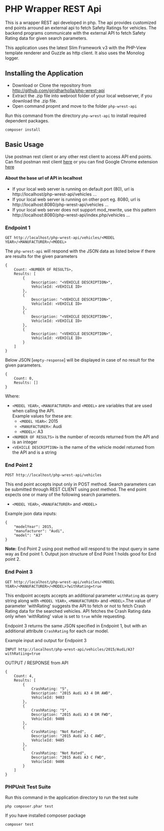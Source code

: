 # PHP Wrapper REST Api

This is a wrapper REST api developed in php. The api provides customized end points arround an external api to fetch  Safety Ratings for vehicles. The backend programs communicate with the external API to fetch Safety Rating data for given search parameters.

This application uses the latest Slim Framework v3 with the PHP-View template renderer and Guzzle as http client. It also uses the Monolog logger.


## Installing the Application

* Download or Clone the repository from http://github.com/giridharholla/php-wrest-api
* Extract the .zip file into webroot folder of your local webserver, if you download the .zip file.
* Open command propmt and move to the folder `php-wrest-api`

Run this command from the directory `php-wrest-api` to install required dependent packages.

	composer install


## Basic Usage
Use postman rest client or any other rest client to access API end points. 
Can find postman rest client <a href="https://www.getpostman.com/postman" target="_new">here</a> or you can find Google Chrome extension <a href="https://chrome.google.com/webstore/detail/postman/fhbjgbiflinjbdggehcddcbncdddomop?hl=en" target="_new">here</a>


#### About the base url of API in localhost 
* If your local web server is running on default port (80), url is http://localhost/php-wrest-api/vehicles ...
* If your local web server is running on other port eg. 8080, url is http://localhost:8080/php-wrest-api/vehicles ...
* If your local web server does not support mod_rewrite, use this pattern http://localhost:8080/php-wrest-api/index.php/vehicles ...


### Endpoint 1

```
GET http://localhost/php-wrest-api/vehicles/<MODEL YEAR>/<MANUFACTURER>/<MODEL>

```

The `php-wrest-api` will respond with the JSON data as listed below if there are results for the given parameters

```
{
    Count: <NUMBER OF RESULTS>,
    Results: [
        {
            Description: "<VEHICLE DESCRIPTION>",
            VehicleId: <VEHICLE ID>
        },
        {
            Description: "<VEHICLE DESCRIPTION>",
            VehicleId: <VEHICLE ID>
        },
        {
            Description: "<VEHICLE DESCRIPTION>",
            VehicleId: <VEHICLE ID>
        },
        {
            Description: "<VEHICLE DESCRIPTION>",
            VehicleId: <VEHICLE ID>
        }
    ]
}
```
Below JSON [`empty-response`] will be displayed in case of no result for the given parameters.

```
{
    Count: 0,
    Results: []
}
```
Where:

* `<MODEL YEAR>`, `<MANUFACTURER>` and `<MODEL>` are variables that are used when calling the API.  
Example values for these are:
    * `<MODEL YEAR>`: 2015
    * `<MANUFACTURER>`: Audi
    * `<MODEL>`: A3
* `<NUMBER OF RESULTS>` is the number of records returned from the API and is an integer
* `<VEHICLE DESCRIPTION>` is the name of the vehicle model returned from the API and is a string


### End Point 2

```
POST http://localhost/php-wrest-api/vehicles

```
This end point accepts input only in POST method. Search parameters can be submitted through REST CLIENT using post method. The end point expects one or many of the following search parameters.

* `<MODEL YEAR>`, `<MANUFACTURER>` and `<MODEL>`

Example json data inputs:

```
{
    "modelYear": 2015,
    "manufacturer": "Audi",
    "model": "A3"
}
```

<b>Note:</b> End Point 2 using post method will respond to the input query in same way as End point 1. Output json structure of End Point 1 holds good for End point 2.

### End Point 3

```
GET http://localhost/php-wrest-api/vehicles/<MODEL YEAR>/<MANUFACTURER>/<MODEL>?withRating=true

```
This endpoint accepts accepts an additional parameter `withRating` as query string along with `<MODEL YEAR>`, `<MANUFACTURER>` and `<MODEL>`.The value of parameter 'withRating' suggests the API to fetch or not to fetch Crash Rating data for the searched vehicles. API fetches the Crash Rating data only when 'withRating' value is set to `true` while requesting.

Endpoint 3 returns the same JSON specified in Endpoint 1, but with an additional attribute `CrashRating` for each car model.

Example input and output for Endpoint 3

```
INPUT http://localhost/php-wrest-api/vehicles/2015/Audi/A3?withRatiing=true

```
OUTPUT / RESPONSE from API

```
{
    Count: 4,
    Results: [
        {
            CrashRating: "5",
            Description: "2015 Audi A3 4 DR AWD",
            VehicleId: 9403
        },
        {
            CrashRating: "5",
            Description: "2015 Audi A3 4 DR FWD",
            VehicleId: 9408
        },
        {
            CrashRating: "Not Rated",
            Description: "2015 Audi A3 C AWD",
            VehicleId: 9405
        },
        {
            CrashRating: "Not Rated",
            Description: "2015 Audi A3 C FWD",
            VehicleId: 9406
        }
    ]
}
```

### PHPUnit Test Suite

Run this command in the application directory to run the test suite

	php composer.phar test  

If you have installed composer package 

	composer test



